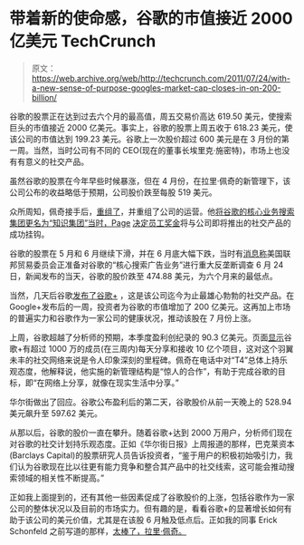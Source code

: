 # 带着新的使命感，谷歌的市值接近 2000 亿美元 TechCrunch

> 原文：<https://web.archive.org/web/http://techcrunch.com/2011/07/24/with-a-new-sense-of-purpose-googles-market-cap-closes-in-on-200-billion/>

谷歌的股票正在达到过去六个月的最高值，周五交易价高达 619.50 美元，使搜索巨头的市值接近 2000 亿美元。事实上，谷歌的股票上周五收于 618.23 美元，使该公司的市值达到 199.23 美元。谷歌上一次股价超过 600 美元是在 3 月份的第一周。当然，当时公司有不同的 CEO(现在的董事长埃里克·施密特)，市场上也没有有意义的社交产品。

虽然谷歌的股票在今年早些时候暴涨，但在 4 月份，在拉里·佩奇的新管理下，该公司公布的收益略低于预期，公司股价跌至每股 519 美元。

众所周知，佩奇接手后，[重组了](https://web.archive.org/web/20230204224554/https://techcrunch.com/2011/04/08/google-team-larry/)，并重组了公司的运营。他[将谷歌的核心业务搜索集团更名为“知识集团”当时，Page](https://web.archive.org/web/20230204224554/https://techcrunch.com/2011/05/03/google-dissolves-search-group-internally-now-called-knowledge/) [决定员工奖金](https://web.archive.org/web/20230204224554/http://searchengineland.com/report-google-ceo-page-ties-bonuses-to-social-success-reorganizes-google-mgmt-team-72197)将与公司即将推出的社交产品的成功挂钩。

谷歌的股票在 5 月和 6 月继续下滑，并在 6 月底大幅下跌，当时有[消息称](https://web.archive.org/web/20230204224554/https://techcrunch.com/2011/06/23/google-ftc-antitrust/)美国联邦贸易委员会正准备对谷歌的“核心搜索广告业务”进行重大反垄断调查 6 月 24 日，新闻发布的当天，谷歌的股价跌至 474.88 美元，为六个月来的最低点。

当然，几天后谷歌[发布了谷歌+](https://web.archive.org/web/20230204224554/https://techcrunch.com/2011/06/28/google-plus/) ，这是该公司迄今为止最雄心勃勃的社交产品。在 Google+发布后的一周，投资者为谷歌的市值增加了 200 亿美元。这再加上市场的普遍实力和谷歌作为一家公司的健康状况，推动该股在 7 月份上涨。

上周，谷歌超越了分析师的预期，本季度盈利创纪录的 90.3 亿美元。页面[显示](https://web.archive.org/web/20230204224554/https://techcrunch.com/2011/07/14/larry-page-on-google-over-10-million-users-1-billion-items-shared/)谷歌+有超过 1000 万的成员(在三周内)每天分享和接收 10 亿个项目，这对这个羽翼未丰的社交网络来说是令人印象深刻的里程碑。佩奇在电话中对“T4”总体上持乐观态度，他解释说，他实施的新管理结构是“惊人的合作”，有助于完成谷歌的目标，即“在网络上分享，就像在现实生活中分享。”

华尔街做出了回应。谷歌公布盈利后的第二天，谷歌股价从前一天晚上的 528.94 美元飙升至 597.62 美元。

从那以后，谷歌的股价一直在攀升。随着谷歌+达到 2000 万用户，分析师们现在对谷歌的社交计划持乐观态度。正如《华尔街日报》上周报道的那样，巴克莱资本(Barclays Capital)的股票研究人员告诉投资者，“鉴于用户的积极初始吸引力，我们认为谷歌现在比以往更有能力竞争和整合其产品中的社交线索，这可能会推动搜索领域的相关性不断提高。”

正如我上面提到的，还有其他一些因素促成了谷歌股价的上涨，包括谷歌作为一家公司的整体状况以及目前的市场实力。但有趣的是，看看谷歌+的显著增长如何有助于该公司的美元价值，尤其是在该股 6 月触及低点后。正如我的同事 Erick Schonfeld 之前写道的那样，[太棒了，拉里·佩奇。](https://web.archive.org/web/20230204224554/https://techcrunch.com/2011/04/08/google-team-larry/)